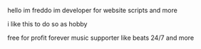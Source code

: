 hello im freddo im developer for website scripts and more 


i like this to do so as hobby 

free for profit forever music supporter like beats 24/7 and more 
